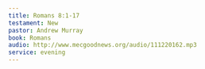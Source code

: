 ```yaml
---
title: Romans 8:1-17
testament: New
pastor: Andrew Murray
book: Romans
audio: http://www.mecgoodnews.org/audio/111220162.mp3
service: evening
---
```

